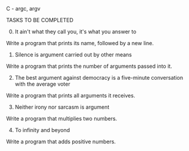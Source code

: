 C - argc, argv

TASKS TO BE COMPLETED

0. It ain't what they call you, it's what you answer to 

Write a program that prints its name, followed by a new line.

1. Silence is argument carried out by other means 

Write a program that prints the number of arguments passed into it.

2. The best argument against democracy is a five-minute conversation with the average voter 

Write a program that prints all arguments it receives.

3. Neither irony nor sarcasm is argument 

Write a program that multiplies two numbers.

4. To infinity and beyond

Write a program that adds positive numbers.


